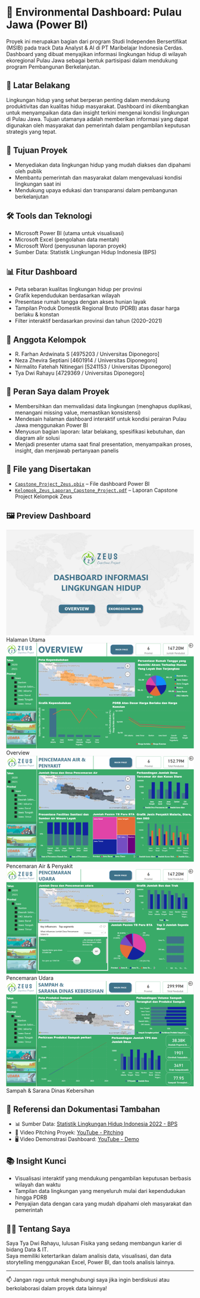 
# 🌱 Environmental Dashboard: Pulau Jawa (Power BI)

Proyek ini merupakan bagian dari program Studi Independen Bersertifikat (MSIB) pada track Data Analyst & AI di PT Maribelajar Indonesia Cerdas. Dashboard yang dibuat menyajikan informasi lingkungan hidup di wilayah ekoregional Pulau Jawa sebagai bentuk partisipasi dalam mendukung program Pembangunan Berkelanjutan.

## 📌 Latar Belakang

Lingkungan hidup yang sehat berperan penting dalam mendukung produktivitas dan kualitas hidup masyarakat. Dashboard ini dikembangkan untuk menyampaikan data dan insight terkini mengenai kondisi lingkungan di Pulau Jawa. Tujuan utamanya adalah memberikan informasi yang dapat digunakan oleh masyarakat dan pemerintah dalam pengambilan keputusan strategis yang tepat.

## 🎯 Tujuan Proyek

- Menyediakan data lingkungan hidup yang mudah diakses dan dipahami oleh publik
- Membantu pemerintah dan masyarakat dalam mengevaluasi kondisi lingkungan saat ini
- Mendukung upaya edukasi dan transparansi dalam pembangunan berkelanjutan

## 🛠 Tools dan Teknologi

- Microsoft Power BI (utama untuk visualisasi)
- Microsoft Excel (pengolahan data mentah)
- Microsoft Word (penyusunan laporan proyek)
- Sumber Data: Statistik Lingkungan Hidup Indonesia (BPS)

## 📊 Fitur Dashboard

- Peta sebaran kualitas lingkungan hidup per provinsi
- Grafik kependudukan berdasarkan wilayah
- Presentase rumah tangga dengan akses hunian layak
- Tampilan Produk Domestik Regional Bruto (PDRB) atas dasar harga berlaku & konstan
- Filter interaktif berdasarkan provinsi dan tahun (2020–2021)

## 👥 Anggota Kelompok

- R. Farhan Ardwinata S [4975203 / Universitas Diponegoro]
- Neza Zhevira Septiani [4601914 / Universitas Diponegoro]
- Nirmalito Fatehah Nitinegari [5241153 / Universitas Diponegoro]
- Tya Dwi Rahayu [4729369 / Universitas Diponegoro]

## 🧠 Peran Saya dalam Proyek

- Membersihkan dan memvalidasi data lingkungan (menghapus duplikasi, menangani missing value, memastikan konsistensi)
- Mendesain halaman dashboard interaktif untuk kondisi perairan Pulau Jawa menggunakan Power BI
- Menyusun bagian laporan: latar belakang, spesifikasi kebutuhan, dan diagram alir solusi
- Menjadi presenter utama saat final presentation, menyampaikan proses, insight, dan menjawab pertanyaan panelis

## 📄 File yang Disertakan

- [`Capstone_Project_Zeus.pbix`](Capstone_Project_Zeus.pbix) – File dashboard Power BI
- [`Kelompok_Zeus_Laporan_Capstone_Project.pdf`](Kelompok_Zeus_Laporan_Capstone_Project.pdf) – Laporan Capstone Project Kelompok Zeus


## 🖼️ Preview Dashboard

[![Screenshot 1](HalamanUtama.png)](HalamanUtama.png) Halaman Utama
[![Screenshot 2](Overview.png)](Overview.png) Overview
[![Screenshot 3](PencemaranAir&Penyakit.png)](PencemaranAir&Penyakit.png) Pencemaran Air & Penyakit
[![Screenshot 4](PencemaranUdara.png)](PencemaranUdara.png) Pencemaran Udara
[![Screenshot 5](Sampah&SaranaDinasKebersihan.png)](Sampah&SaranaDinasKebersihan.png) Sampah & Sarana Dinas Kebersihan


## 🔗 Referensi dan Dokumentasi Tambahan

- 📊 Sumber Data: [Statistik Lingkungan Hidup Indonesia 2022 - BPS](https://www.bps.go.id/id/publication/2022/11/30/eb06d1c8e37285cac10c3086/statistik-lingkungan-hidup-indonesia-2022.html)
- 🎤 Video Pitching Proyek: [YouTube - Pitching](https://youtu.be/Ht2CC7Me0oU?si=-Uw_4d0jte9aQT-E)
- 🖥️ Video Demonstrasi Dashboard: [YouTube - Demo](https://youtu.be/HlznwahUSjk?si=lyj7cjaIuVKxNu8J)


## 📚 Insight Kunci

- Visualisasi interaktif yang mendukung pengambilan keputusan berbasis wilayah dan waktu
- Tampilan data lingkungan yang menyeluruh mulai dari kependudukan hingga PDRB
- Penyajian data dengan cara yang mudah dipahami oleh masyarakat dan pemerintah

## 👩‍💻 Tentang Saya

Saya Tya Dwi Rahayu, lulusan Fisika yang sedang membangun karier di bidang Data & IT.  
Saya memiliki ketertarikan dalam analisis data, visualisasi, dan data storytelling menggunakan Excel, Power BI, dan tools analisis lainnya.

---

📫 Jangan ragu untuk menghubungi saya jika ingin berdiskusi atau berkolaborasi dalam proyek data lainnya!
